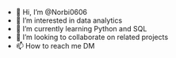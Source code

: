 - 👋 Hi, I’m @Norbi0606
- 👀 I’m interested in data analytics
- 🌱 I’m currently learning Python and SQL
- 💞️ I’m looking to collaborate on related projects
- 📫 How to reach me DM

<!---
Norbi0606/Norbi0606 is a ✨ special ✨ repository because its `README.md` (this file) appears on your GitHub profile.
You can click the Preview link to take a look at your changes.
--->
